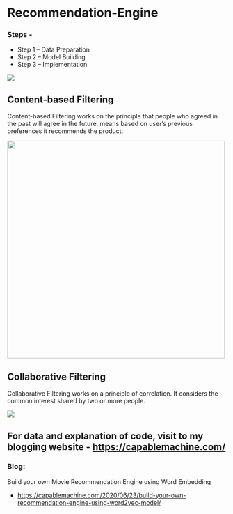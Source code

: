 # Recommendation-Engine

### Steps -

- Step 1 – Data Preparation
- Step 2 – Model Building
- Step 3 – Implementation



<img src = "https://i0.wp.com/capablemachine.com/wp-content/uploads/2020/06/image-17.png?w=750&ssl=1"/>


## Content-based Filtering

Content-based Filtering works on the principle that people who agreed in the past will agree in the future, means based on user’s previous preferences it recommends the product.

<img
src = "https://i2.wp.com/capablemachine.com/wp-content/uploads/2020/05/image-109.png?w=750&ssl=1" width="500" height="500" />

## Collaborative Filtering

Collaborative Filtering works on a principle of correlation. It considers the common interest shared by two or more people.

<img src = "https://i0.wp.com/capablemachine.com/wp-content/uploads/2020/05/image-107.png?w=750&ssl=1"/>

## For data and explanation of code, visit to my blogging website - https://capablemachine.com/

### Blog: 
Build your own Movie Recommendation Engine using Word Embedding
- https://capablemachine.com/2020/06/23/build-your-own-recommendation-engine-using-word2vec-model/
